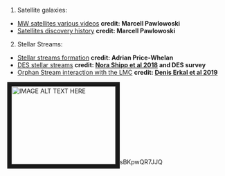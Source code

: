 1. Satellite galaxies: 

- [MW satellites various videos](http://marcelpawlowski.com/research/movies-astronomy/) **credit: Marcell Pawlowoski**
- [Satellites discovery history](http://marcelpawlowski.com/wp-content/uploads3/MilkyWaySatellites2019.mp4) **credit: Marcell Pawlowoski**
                       
2. Stellar Streams: 
- [Stellar streams formation](http://adrian.pw/talkviz/movies/stream_xy.mp4) **credit: Adrian Price-Whelan**
- [DES stellar streams](https://home.fnal.gov/~kadrlica/movies/residual_bkg_v17p2.gif) **credit: [Nora Shipp et al 2018](https://ui.adsabs.harvard.edu/abs/2018ApJ...862..114S/abstract) and DES survey**
- [Orphan Stream interaction with the LMC](https://www.youtube.com/watch?v=sBKpwQR7JJQ)  **credit: [Denis Erkal et al 2019](https://ui.adsabs.harvard.edu/abs/2019MNRAS.tmp.1318E/abstract)**

<a href="http://www.youtube.com/watch?feature=player_embedded&v=sBKpwQR7JJQ
" target="_blank"><img src="http://img.youtube.com/vi/sBKpwQR7JJQ/0.jpg" 
alt="IMAGE ALT TEXT HERE" width="240" height="180" border="10" /></a>sBKpwQR7JJQ
